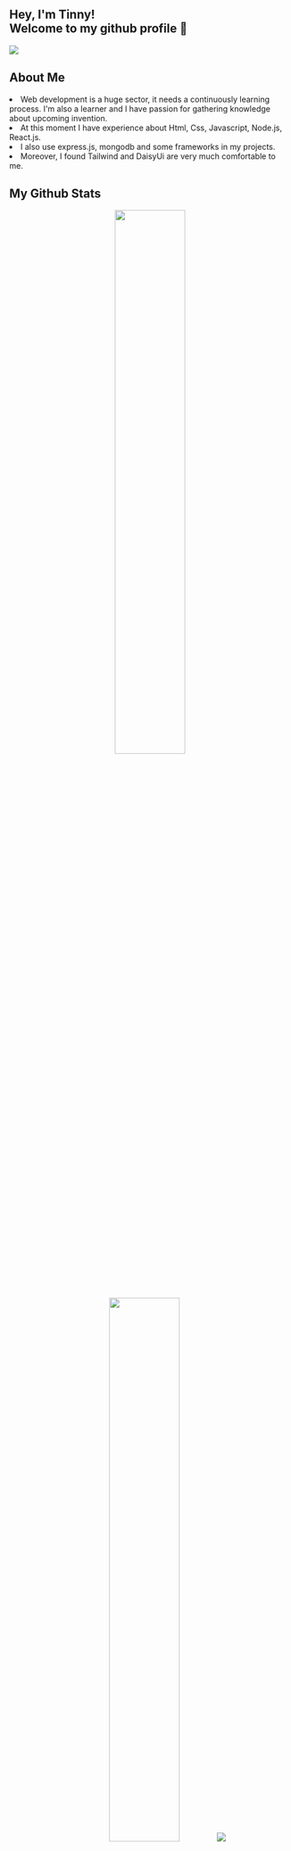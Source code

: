 ## Hey, I'm Tinny! <br> Welcome to my github profile 👋

<!--
**TinnyDatta/TinnyDatta** is a ✨ _special_ ✨ repository because its `README.md` (this file) appears on your GitHub profile.

Here are some ideas to get you started:

- 🔭 I’m currently working on ...
- 🌱 I’m currently learning ...
- 👯 I’m looking to collaborate on ...
- 🤔 I’m looking for help with ...
- 💬 Ask me about ...
- 📫 How to reach me: ...
- 😄 Pronouns: ...
- ⚡ Fun fact: ...
-->

<img src="https://i.ibb.co/fMkvY0J/1699252040022.jpg"></img>

## About Me
<li>
  Web development is a huge sector, it needs a continuously learning process. I'm also a learner and I have passion for gathering knowledge about upcoming invention.  
</li>
<li>
  At this moment I have experience about Html, Css, Javascript, Node.js, React.js.
</li>
<li>
   I also use express.js, mongodb and some frameworks in my projects.
</li>
<li>
  Moreover, I found Tailwind and DaisyUi are very much comfortable to me.
</li>

## My Github Stats
<p align="center">
  <img height="50%" width="auto" src ="https://github-readme-stats.vercel.app/api?username=TinnyDatta&show_icons=true&count_private=true&theme=darcula&hide_border=true&hide=issues,contribs&bg_color=00000000">
  <img height="50%" width="auto" src ="https://github-readme-stats.vercel.app/api/top-langs/?username=TinnyDatta&layout=compact&hide_border=true&theme=darcula&bg_color=00000000&langs_count=6&hide=jupyter%20notebook,tex,css,php&exclude_repo=Pacman-AI">
  <img src ="https://github-readme-streak-stats.herokuapp.com?user=TinnyDatta&theme=darcula&hide_border=true&background=FFFFFF00">
  <br>
</p>

### Tech Stack

![JavaScript](https://img.shields.io/badge/JavaScript-F7DF1E?logo=javascript&logoColor=black)
![Nodejs](https://img.shields.io/badge/Node.js-43853D?logo=node.js&logoColor=white)
![React](https://img.shields.io/badge/React-20232A?logo=react&logoColor=blue)
![HTML]((https://img.shields.io/badge/HTML-E34F26.svg?logo=html5&logoColor=white))



